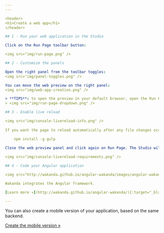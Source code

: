 ```yaml
---
---

<header>
<h1>Create a web app</h1>
</header>

## 1 - Run your web application in the Studio

Click on the Run Page toolbar button:

<img src="img/run-page.png" />

## 2 - Customize the panels

Open the right panel from the toolbar toggles:  
<img src="img/panel-toggles.png" />

You can move the web preview on the right panel:
<img src="img/web-app-creation.png" />

> **TIPS**: to open the preview in your default browser, open the Run Page dropdown:
> <img src="img/run-page-dropdown.png" />

## 3 - Enable live reload

<img src="img/console-livereload-info.png" />
    
If you want the page to reload automatically after any file changes occur, please install <a class="no-style" href="https://nodejs.org/">node</a> and gulp:

    npm install -g gulp
    
Close the web preview panel and click again on Run Page. The Studio will install automatically the live-reload requierements:

<img src="img/console-livereload-requirements.png" />

## 4 - Code your Angular application

<img src="http://wakanda.github.io/angular-wakanda/images/angular-wakanda.png" />

Wakanda integrates the Angular framework.

[Learn more »](http://wakanda.github.io/angular-wakanda/){:target="_blank"}

---
```


You can also create a mobile version of your application, based on the same backend.

[Create the mobile version »](create-mobile-app.html)


